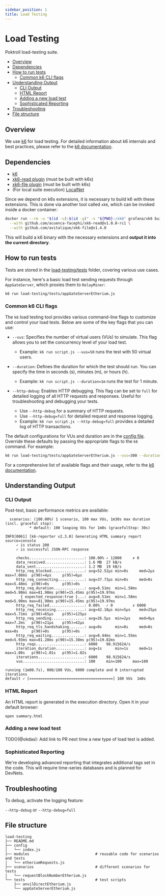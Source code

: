 ```yaml
---
sidebar_position: 1
title: Load Testing
---
```


# Load Testing  <!-- omit in toc -->

Poktroll load-testing suite.

- [Overview](#overview)
- [Dependencies](#dependencies)
- [How to run tests](#how-to-run-tests)
  - [Common k6 CLI flags](#common-k6-cli-flags)
- [Understanding Output](#understanding-output)
  - [CLI Output](#cli-output)
  - [HTML Report](#html-report)
  - [Adding a new load test](#adding-a-new-load-test)
  - [Sophisticated Reporting](#sophisticated-reporting)
- [Troubleshooting](#troubleshooting)
- [File structure](#file-structure)

## Overview

We use [k6](https://k6.io/) for load testing. For detailed information about k6 internals and best practices, please refer to the [k6 documentation](https://grafana.com/docs/k6/latest/).

## Dependencies

- [k6](https://grafana.com/docs/k6/latest/get-started/installation/)
- [xk6-read plugin](https://github.com/acuenca-facephi/xk6-read) (must be built with k6s)
- [xk6-file plugin](https://github.com/avitalique/xk6-file) (must be built with k6s)
- (For local suite execution) [LocalNet](../localnet.md)

Since we depend on k6s extensions, it is necessary to build k6 with these extensions.
This is done via another tool called `xk6`, which can be invoked inside a docker container:

```bash
docker run --rm -u "$(id -u):$(id -g)" -v "${PWD}:/xk6" grafana/xk6 build \
  --with github.com/acuenca-facephi/xk6-read@v1.0.0-rc1 \
  --with github.com/avitalique/xk6-file@v1.4.0
```

This will build a k6 binary with the necessary extensions and **output it into the current directory**.

## How to run tests

Tests are stored in the [load-testing/tests](https://github.com/pokt-network/poktroll/tree/main/load-testing/tests) folder, covering various use cases.

For instance, here's a basic load test sending requests through `AppGateServer`, which proxies them to `RelayMiner`:

```bash
k6 run load-testing/tests/appGateServerEtherium.js
```

### Common k6 CLI flags

The `k6` load testing tool provides various command-line flags to customize and control your load tests. Below are some of the key flags that you can use:

- `--vus`: Specifies the number of virtual users (VUs) to simulate. This flag allows you to set the concurrency level of your load test.
  - Example: `k6 run script.js --vus=50` runs the test with 50 virtual users.

- `--duration`: Defines the duration for which the test should run. You can specify the time in seconds (s), minutes (m), or hours (h).
  - Example: `k6 run script.js --duration=1m` runs the test for 1 minute.

- `--http-debug`: Enables HTTP debugging. This flag can be set to `full` for detailed logging of all HTTP requests and responses. Useful for troubleshooting and debugging your tests.
  - Use `--http-debug` for a summary of HTTP requests.
  - Use `--http-debug=full` for detailed request and response logging.
  - Example: `k6 run script.js --http-debug=full` provides a detailed log of HTTP transactions.

The default configurations for VUs and duration are in the [config file](https://github.com/pokt-network/poktroll/tree/main/load-testing/config/index.js). Override these defaults by passing the appropriate flags to the `k6` command. For example:

```bash
k6 run load-testing/tests/appGateServerEtherium.js --vus=300 --duration=30s
```

For a comprehensive list of available flags and their usage, refer to the [k6 documentation](https://grafana.com/docs/k6/latest/).

## Understanding Output

### CLI Output

Post-test, basic performance metrics are available:

```
  scenarios: (100.00%) 1 scenario, 100 max VUs, 1m30s max duration (incl. graceful stop):
           * default: 100 looping VUs for 1m0s (gracefulStop: 30s)

INFO[0061] [k6-reporter v2.3.0] Generating HTML summary report  source=console
     ✓ is status 200
     ✓ is successful JSON-RPC response

     checks.........................: 100.00% ✓ 12000     ✗ 0    
     data_received..................: 1.6 MB  27 kB/s
     data_sent......................: 1.2 MB  19 kB/s
     http_req_blocked...............: avg=52.52µs min=0s     med=2µs    max=7.08ms  p(90)=4µs     p(95)=6µs    
     http_req_connecting............: avg=37.73µs min=0s     med=0s     max=5.48ms  p(90)=0s      p(95)=0s     
     http_req_duration..............: avg=8.51ms  min=1.58ms med=5.98ms max=81.98ms p(90)=15.45ms p(95)=19.97ms
       { expected_response:true }...: avg=8.51ms  min=1.58ms med=5.98ms max=81.98ms p(90)=15.45ms p(95)=19.97ms
     http_req_failed................: 0.00%   ✓ 0         ✗ 6000 
     http_req_receiving.............: avg=42.18µs min=5µs    med=25µs   max=5.71ms  p(90)=65µs    p(95)=125µs  
     http_req_sending...............: avg=26.5µs  min=2µs    med=9µs    max=7.2ms   p(90)=21µs    p(95)=42µs   
     http_req_tls_handshaking.......: avg=0s      min=0s     med=0s     max=0s      p(90)=0s      p(95)=0s     
     http_req_waiting...............: avg=8.44ms  min=1.55ms med=5.93ms max=81.28ms p(90)=15.38ms p(95)=19.82ms
     http_reqs......................: 6000    98.915624/s
     iteration_duration.............: avg=1s      min=1s     med=1s     max=1.08s   p(90)=1.01s   p(95)=1.02s  
     iterations.....................: 6000    98.915624/s
     vus............................: 100     min=100     max=100

running (1m00.7s), 000/100 VUs, 6000 complete and 0 interrupted iterations
default ✓ [======================================] 100 VUs  1m0s
```

### HTML Report

An HTML report is generated in the execution directory. Open it in your default browser:

```
open summary.html
```

### Adding a new load test

TODO(@okdas): Add link to PR next time a new type of load test is added.


### Sophisticated Reporting

We're developing advanced reporting that integrates additional tags set in the code. This will require time-series databases and is planned for DevNets.

## Troubleshooting

To debug, activate the logging feature:

`--http-debug` or `--http-debug=full`

## File structure

```
load-testing
├── README.md
├── config
│   └── index.js
├── modules                              # reusable code for scenarios and tests
│   └── etheriumRequests.js
├── scenarios                            # different scenarios for tests
│   └── requestBlockNumberEtherium.js
└── tests                                # test scripts
    ├── anvilDirectEtherium.js
    └── appGateServerEtherium.js
```
